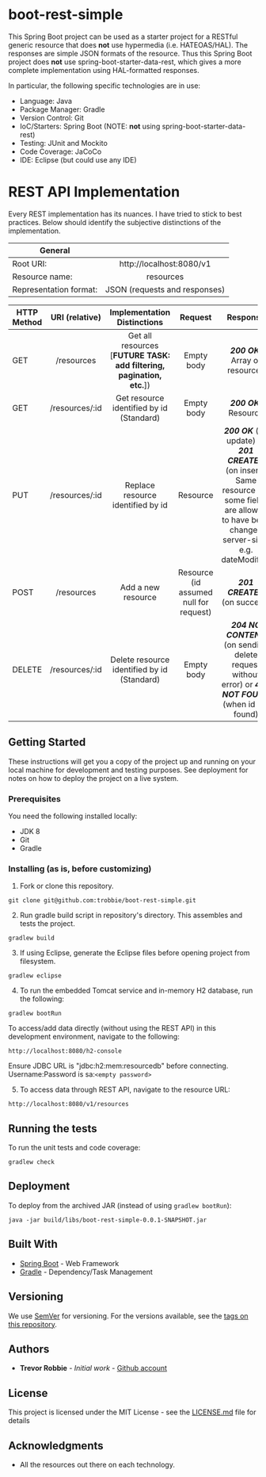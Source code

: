 # boot-rest-simple

This Spring Boot project can be used as a starter project for a RESTful generic resource that does **not** use hypermedia (i.e. HATEOAS/HAL).  The responses are simple JSON formats of the resource.  Thus this Spring Boot project does **not** use spring-boot-starter-data-rest, which gives a more complete implementation using HAL-formatted responses.  

In particular, the following specific technologies are in use:
- Language: Java
- Package Manager: Gradle
- Version Control: Git
- IoC/Starters: Spring Boot (NOTE: **not** using spring-boot-starter-data-rest)
- Testing: JUnit and Mockito
- Code Coverage: JaCoCo
- IDE: Eclipse (but could use any IDE)

# REST API Implementation
Every REST implementation has its nuances.  I have tried to stick to best practices.  Below should identify the subjective distinctions of the implementation. 

| General  |  |
| ------------- |:-------------:|
| Root URI: | http://localhost:8080/v1 |
| Resource name: | resources |
| Representation format: | JSON (requests and responses) |

| HTTP Method  | URI (relative) | Implementation Distinctions  | Request  | Response  |
| ------------- |:-------------:|:-------------:|:------:|:------:|
| GET | /resources| Get all resources [**FUTURE TASK: add filtering, pagination, etc.**]) | Empty body | ***200 OK***: Array of resources |
| GET | /resources/:id | Get resource identified by id (Standard)| Empty body | ***200 OK***: Resource |
| PUT | /resources/:id | Replace resource identified by id | Resource | ***200 OK*** (on update) or ***201 CREATED*** (on insert): Same resource but some fields are allowed to have been changed server-side, e.g. dateModified |
| POST | /resources | Add a new resource | Resource (id assumed null for request) | ***201 CREATED*** (on success) |
| DELETE | /resources/:id | Delete resource identified by id (Standard)| Empty body | ***204 NO CONTENT*** (on sending delete request without error) or ***404 NOT FOUND*** (when id not found) |

## Getting Started

These instructions will get you a copy of the project up and running on your local machine for development and testing purposes. See deployment for notes on how to deploy the project on a live system.

### Prerequisites

You need the following installed locally:
- JDK 8
- Git
- Gradle

### Installing (as is, before customizing)

1) Fork or clone this repository.
```
git clone git@github.com:trobbie/boot-rest-simple.git
```
2) Run gradle build script in repository's directory.  This assembles and tests the project.
```
gradlew build
```
3) If using Eclipse, generate the Eclipse files before opening project from filesystem.
```
gradlew eclipse
```
4) To run the embedded Tomcat service and in-memory H2 database, run the following:
```
gradlew bootRun
```
To access/add data directly (without using the REST API) in this development environment, navigate to the following:
```
http://localhost:8080/h2-console
```
Ensure JDBC URL is "jdbc:h2:mem:resourcedb" before connecting.  Username:Password is sa:`<empty password>`
  
5) To access data through REST API, navigate to the resource URL:
```
http://localhost:8080/v1/resources
```

## Running the tests

To run the unit tests and code coverage:
```
gradlew check
```

## Deployment

To deploy from the archived JAR (instead of using ``` gradlew bootRun ```):
```
java -jar build/libs/boot-rest-simple-0.0.1-SNAPSHOT.jar
```

## Built With

* [Spring Boot](https://spring.io/projects/spring-boot/) - Web Framework
* [Gradle](https://gradle.org/) - Dependency/Task Management

## Versioning

We use [SemVer](http://semver.org/) for versioning. For the versions available, see the [tags on this repository](https://github.com/trobbie/boot-rest-simple/releases). 

## Authors

* **Trevor Robbie** - *Initial work* - [Github account](https://github.com/trobbie)

## License

This project is licensed under the MIT License - see the [LICENSE.md](LICENSE.md) file for details

## Acknowledgments

* All the resources out there on each technology.

